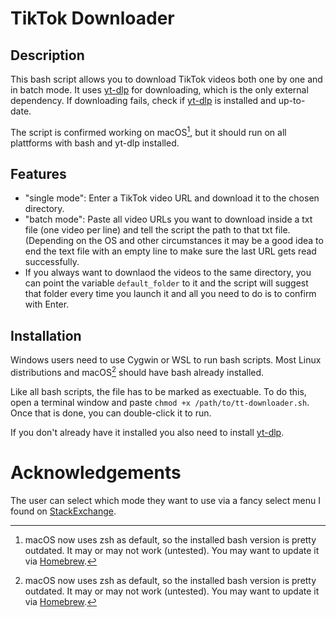 # TikTok Downloader

## Description

This bash script allows you to download TikTok videos both one by one and in batch mode. It uses [yt-dlp](https://github.com/yt-dlp/yt-dlp) for downloading, which is the only external dependency. If downloading fails, check if [yt-dlp](https://github.com/yt-dlp/yt-dlp) is installed and up-to-date.

The script is confirmed working on macOS[^1], but it should run on all plattforms with bash and yt-dlp installed.

## Features

- "single mode": Enter a TikTok video URL and download it to the chosen directory.
- "batch mode": Paste all video URLs you want to download inside a txt file (one video per line) and tell the script the path to that txt file. (Depending on the OS and other circumstances it may be a good idea to end the text file with an empty line to make sure the last URL gets read successfully.
- If you always want to downlaod the videos to the same directory, you can point the variable `default_folder` to it and the script will suggest that folder every time you launch it and all you need to do is to confirm with Enter.

## Installation

Windows users need to use Cygwin or WSL to run bash scripts. Most Linux distributions and macOS[^1] should have bash already installed.

Like all bash scripts, the file has to be marked as exectuable. To do this, open a terminal window and paste `chmod +x /path/to/tt-downloader.sh`. Once that is done, you can double-click it to run.

If you don't already have it installed you also need to install [yt-dlp](https://github.com/yt-dlp/yt-dlp).


# Acknowledgements

The user can select which mode they want to use via a fancy select menu I found on [StackExchange](https://unix.stackexchange.com/questions/146570/arrow-key-enter-menu).


[^1]: macOS now uses zsh as default, so the installed bash version is pretty outdated. It may or may not work (untested). You may want to update it via [Homebrew](https://formulae.brew.sh/formula/bash). 

